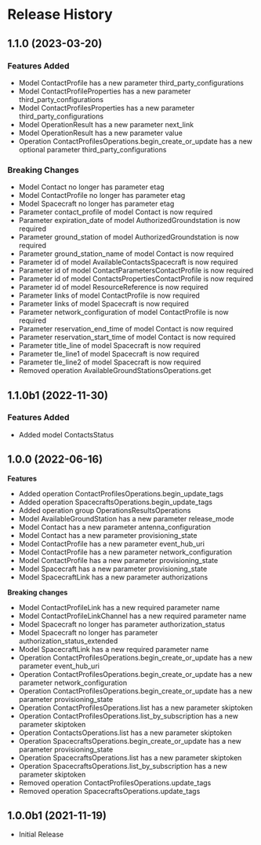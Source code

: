 # Release History

## 1.1.0 (2023-03-20)

### Features Added

  - Model ContactProfile has a new parameter third_party_configurations
  - Model ContactProfileProperties has a new parameter third_party_configurations
  - Model ContactProfilesProperties has a new parameter third_party_configurations
  - Model OperationResult has a new parameter next_link
  - Model OperationResult has a new parameter value
  - Operation ContactProfilesOperations.begin_create_or_update has a new optional parameter third_party_configurations

### Breaking Changes

  - Model Contact no longer has parameter etag
  - Model ContactProfile no longer has parameter etag
  - Model Spacecraft no longer has parameter etag
  - Parameter contact_profile of model Contact is now required
  - Parameter expiration_date of model AuthorizedGroundstation is now required
  - Parameter ground_station of model AuthorizedGroundstation is now required
  - Parameter ground_station_name of model Contact is now required
  - Parameter id of model AvailableContactsSpacecraft is now required
  - Parameter id of model ContactParametersContactProfile is now required
  - Parameter id of model ContactsPropertiesContactProfile is now required
  - Parameter id of model ResourceReference is now required
  - Parameter links of model ContactProfile is now required
  - Parameter links of model Spacecraft is now required
  - Parameter network_configuration of model ContactProfile is now required
  - Parameter reservation_end_time of model Contact is now required
  - Parameter reservation_start_time of model Contact is now required
  - Parameter title_line of model Spacecraft is now required
  - Parameter tle_line1 of model Spacecraft is now required
  - Parameter tle_line2 of model Spacecraft is now required
  - Removed operation AvailableGroundStationsOperations.get

## 1.1.0b1 (2022-11-30)

### Features Added

  - Added model ContactsStatus

## 1.0.0 (2022-06-16)

**Features**

  - Added operation ContactProfilesOperations.begin_update_tags
  - Added operation SpacecraftsOperations.begin_update_tags
  - Added operation group OperationsResultsOperations
  - Model AvailableGroundStation has a new parameter release_mode
  - Model Contact has a new parameter antenna_configuration
  - Model Contact has a new parameter provisioning_state
  - Model ContactProfile has a new parameter event_hub_uri
  - Model ContactProfile has a new parameter network_configuration
  - Model ContactProfile has a new parameter provisioning_state
  - Model Spacecraft has a new parameter provisioning_state
  - Model SpacecraftLink has a new parameter authorizations

**Breaking changes**

  - Model ContactProfileLink has a new required parameter name
  - Model ContactProfileLinkChannel has a new required parameter name
  - Model Spacecraft no longer has parameter authorization_status
  - Model Spacecraft no longer has parameter authorization_status_extended
  - Model SpacecraftLink has a new required parameter name
  - Operation ContactProfilesOperations.begin_create_or_update has a new parameter event_hub_uri
  - Operation ContactProfilesOperations.begin_create_or_update has a new parameter network_configuration
  - Operation ContactProfilesOperations.begin_create_or_update has a new parameter provisioning_state
  - Operation ContactProfilesOperations.list has a new parameter skiptoken
  - Operation ContactProfilesOperations.list_by_subscription has a new parameter skiptoken
  - Operation ContactsOperations.list has a new parameter skiptoken
  - Operation SpacecraftsOperations.begin_create_or_update has a new parameter provisioning_state
  - Operation SpacecraftsOperations.list has a new parameter skiptoken
  - Operation SpacecraftsOperations.list_by_subscription has a new parameter skiptoken
  - Removed operation ContactProfilesOperations.update_tags
  - Removed operation SpacecraftsOperations.update_tags

## 1.0.0b1 (2021-11-19)

* Initial Release
